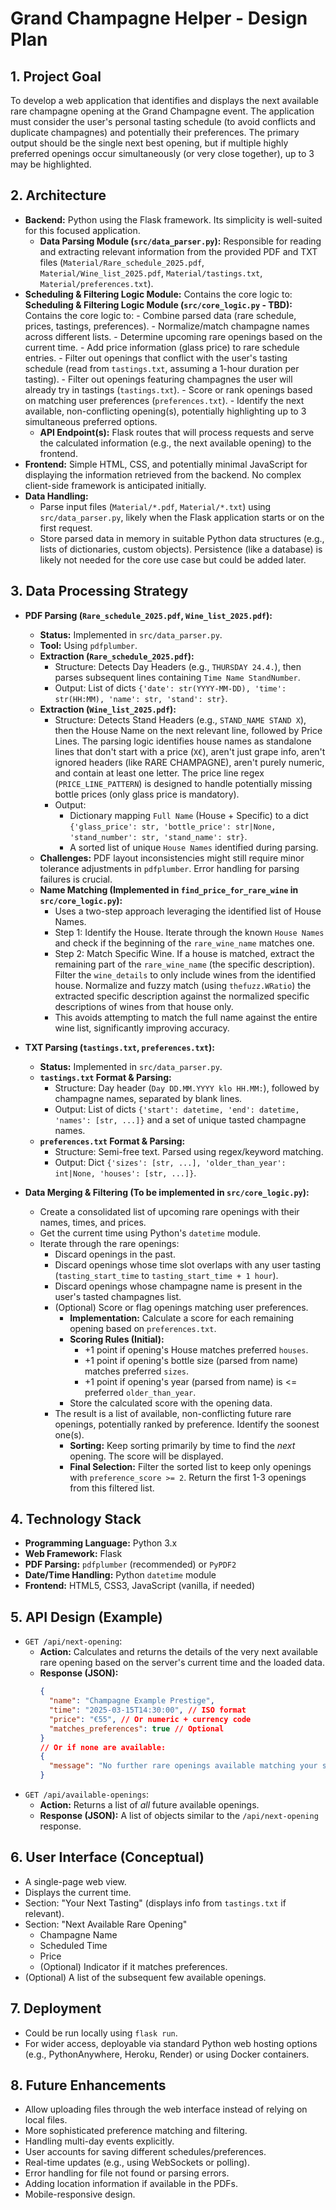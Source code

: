 # Grand Champagne Helper - Design Plan

## 1. Project Goal

To develop a web application that identifies and displays the next available rare champagne opening at the Grand Champagne event. The application must consider the user's personal tasting schedule (to avoid conflicts and duplicate champagnes) and potentially their preferences.
The primary output should be the single next best opening, but if multiple highly preferred openings occur simultaneously (or very close together), up to 3 may be highlighted.

## 2. Architecture

-   **Backend:** Python using the Flask framework. Its simplicity is well-suited for this focused application.
    -   **Data Parsing Module (`src/data_parser.py`):** Responsible for reading and extracting relevant information from the provided PDF and TXT files (`Material/Rare_schedule_2025.pdf`, `Material/Wine_list_2025.pdf`, `Material/tastings.txt`, `Material/preferences.txt`).
-   **Scheduling & Filtering Logic Module:** Contains the core logic to:
    **Scheduling & Filtering Logic Module (`src/core_logic.py` - TBD):** Contains the core logic to:
        -   Combine parsed data (rare schedule, prices, tastings, preferences).
        -   Normalize/match champagne names across different lists.
        -   Determine upcoming rare openings based on the current time.
        -   Add price information (glass price) to rare schedule entries.
        -   Filter out openings that conflict with the user's tasting schedule (read from `tastings.txt`, assuming a 1-hour duration per tasting).
        -   Filter out openings featuring champagnes the user will already try in tastings (`tastings.txt`).
        -   Score or rank openings based on matching user preferences (`preferences.txt`).
        -   Identify the next available, non-conflicting opening(s), potentially highlighting up to 3 simultaneous preferred options.
    -   **API Endpoint(s):** Flask routes that will process requests and serve the calculated information (e.g., the next available opening) to the frontend.
-   **Frontend:** Simple HTML, CSS, and potentially minimal JavaScript for displaying the information retrieved from the backend. No complex client-side framework is anticipated initially.
-   **Data Handling:**
    -   Parse input files (`Material/*.pdf`, `Material/*.txt`) using `src/data_parser.py`, likely when the Flask application starts or on the first request.
    -   Store parsed data in memory in suitable Python data structures (e.g., lists of dictionaries, custom objects). Persistence (like a database) is likely not needed for the core use case but could be added later.

## 3. Data Processing Strategy

-   **PDF Parsing (`Rare_schedule_2025.pdf`, `Wine_list_2025.pdf`):**
    -   **Status:** Implemented in `src/data_parser.py`.
    -   **Tool:** Using `pdfplumber`.
    -   **Extraction (`Rare_schedule_2025.pdf`):**
        -   Structure: Detects Day Headers (e.g., `THURSDAY 24.4.`), then parses subsequent lines containing `Time Name StandNumber`.
        -   Output: List of dicts `{'date': str(YYYY-MM-DD), 'time': str(HH:MM), 'name': str, 'stand': str}`.
    -   **Extraction (`Wine_list_2025.pdf`):**
        -   Structure: Detects Stand Headers (e.g., `STAND_NAME STAND X`), then the House Name on the next relevant line, followed by Price Lines. The parsing logic identifies house names as standalone lines that don't start with a price (`X€`), aren't just grape info, aren't ignored headers (like RARE CHAMPAGNE), aren't purely numeric, and contain at least one letter. The price line regex (`PRICE_LINE_PATTERN`) is designed to handle potentially missing bottle prices (only glass price is mandatory).
        -   Output:
            - Dictionary mapping `Full Name` (House + Specific) to a dict `{'glass_price': str, 'bottle_price': str|None, 'stand_number': str, 'stand_name': str}`.
            - A sorted list of unique `House Names` identified during parsing.
    -   **Challenges:** PDF layout inconsistencies might still require minor tolerance adjustments in `pdfplumber`. Error handling for parsing failures is crucial.
    -   **Name Matching (Implemented in `find_price_for_rare_wine` in `src/core_logic.py`):**
        -   Uses a two-step approach leveraging the identified list of House Names.
        -   Step 1: Identify the House. Iterate through the known `House Names` and check if the beginning of the `rare_wine_name` matches one.
        -   Step 2: Match Specific Wine. If a house is matched, extract the remaining part of the `rare_wine_name` (the specific description). Filter the `wine_details` to only include wines from the identified house. Normalize and fuzzy match (using `thefuzz.WRatio`) the extracted specific description against the normalized specific descriptions of wines from that house only.
        -   This avoids attempting to match the full name against the entire wine list, significantly improving accuracy.

-   **TXT Parsing (`tastings.txt`, `preferences.txt`):**
    -   **Status:** Implemented in `src/data_parser.py`.
    -   **`tastings.txt` Format & Parsing:**
        -   Structure: Day header (`Day DD.MM.YYYY klo HH.MM:`), followed by champagne names, separated by blank lines.
        -   Output: List of dicts `{'start': datetime, 'end': datetime, 'names': [str, ...]}` and a set of unique tasted champagne names.
    -   **`preferences.txt` Format & Parsing:**
        -   Structure: Semi-free text. Parsed using regex/keyword matching.
        -   Output: Dict `{'sizes': [str, ...], 'older_than_year': int|None, 'houses': [str, ...]}`.

-   **Data Merging & Filtering (To be implemented in `src/core_logic.py`):**
    -   Create a consolidated list of upcoming rare openings with their names, times, and prices.
    -   Get the current time using Python's `datetime` module.
    -   Iterate through the rare openings:
        -   Discard openings in the past.
        -   Discard openings whose time slot overlaps with any user tasting (`tasting_start_time` to `tasting_start_time + 1 hour`).
        -   Discard openings whose champagne name is present in the user's tasted champagnes list.
        -   (Optional) Score or flag openings matching user preferences.
            -   **Implementation:** Calculate a score for each remaining opening based on `preferences.txt`.
            -   **Scoring Rules (Initial):**
                -   +1 point if opening's House matches preferred `houses`.
                -   +1 point if opening's bottle size (parsed from name) matches preferred `sizes`.
                -   +1 point if opening's year (parsed from name) is <= preferred `older_than_year`.
            -   Store the calculated score with the opening data.
        -   The result is a list of available, non-conflicting future rare openings, potentially ranked by preference. Identify the soonest one(s).
            -   **Sorting:** Keep sorting primarily by time to find the *next* opening. The score will be displayed.
            -   **Final Selection:** Filter the sorted list to keep only openings with `preference_score >= 2`. Return the first 1-3 openings from this filtered list.

## 4. Technology Stack

-   **Programming Language:** Python 3.x
-   **Web Framework:** Flask
-   **PDF Parsing:** `pdfplumber` (recommended) or `PyPDF2`
-   **Date/Time Handling:** Python `datetime` module
-   **Frontend:** HTML5, CSS3, JavaScript (vanilla, if needed)

## 5. API Design (Example)

-   `GET /api/next-opening`:
    -   **Action:** Calculates and returns the details of the very next available rare opening based on the server's current time and the loaded data.
    -   **Response (JSON):**
        ```json
        {
          "name": "Champagne Example Prestige",
          "time": "2025-03-15T14:30:00", // ISO format
          "price": "€55", // Or numeric + currency code
          "matches_preferences": true // Optional
        }
        // Or if none are available:
        {
          "message": "No further rare openings available matching your schedule."
        }
        ```
-   `GET /api/available-openings`:
    -   **Action:** Returns a list of *all* future available openings.
    -   **Response (JSON):** A list of objects similar to the `/api/next-opening` response.

## 6. User Interface (Conceptual)

-   A single-page web view.
-   Displays the current time.
-   Section: "Your Next Tasting" (displays info from `tastings.txt` if relevant).
-   Section: "Next Available Rare Opening"
    -   Champagne Name
    -   Scheduled Time
    -   Price
    -   (Optional) Indicator if it matches preferences.
-   (Optional) A list of the subsequent few available openings.

## 7. Deployment

-   Could be run locally using `flask run`.
-   For wider access, deployable via standard Python web hosting options (e.g., PythonAnywhere, Heroku, Render) or using Docker containers.

## 8. Future Enhancements

-   Allow uploading files through the web interface instead of relying on local files.
-   More sophisticated preference matching and filtering.
-   Handling multi-day events explicitly.
-   User accounts for saving different schedules/preferences.
-   Real-time updates (e.g., using WebSockets or polling).
-   Error handling for file not found or parsing errors.
-   Adding location information if available in the PDFs.
-   Mobile-responsive design. 